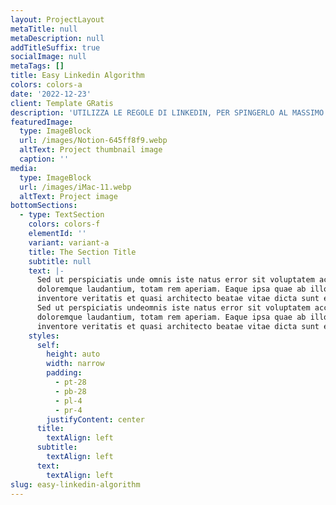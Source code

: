 ```yaml
---
layout: ProjectLayout
metaTitle: null
metaDescription: null
addTitleSuffix: true
socialImage: null
metaTags: []
title: Easy Linkedin Algorithm
colors: colors-a
date: '2022-12-23'
client: Template GRatis
description: 'UTILIZZA LE REGOLE DI LINKEDIN, PER SPINGERLO AL MASSIMO!'
featuredImage:
  type: ImageBlock
  url: /images/Notion-645ff8f9.webp
  altText: Project thumbnail image
  caption: ''
media:
  type: ImageBlock
  url: /images/iMac-11.webp
  altText: Project image
bottomSections:
  - type: TextSection
    colors: colors-f
    elementId: ''
    variant: variant-a
    title: The Section Title
    subtitle: null
    text: |-
      Sed ut perspiciatis unde omnis iste natus error sit voluptatem accusantium
      doloremque laudantium, totam rem aperiam. Eaque ipsa quae ab illo
      inventore veritatis et quasi architecto beatae vitae dicta sunt explicabo.
      Sed ut perspiciatis undeomnis iste natus error sit voluptatem accusantium
      doloremque laudantium, totam rem aperiam. Eaque ipsa quae ab illo
      inventore veritatis et quasi architecto beatae vitae dicta sunt explicabo.
    styles:
      self:
        height: auto
        width: narrow
        padding:
          - pt-28
          - pb-28
          - pl-4
          - pr-4
        justifyContent: center
      title:
        textAlign: left
      subtitle:
        textAlign: left
      text:
        textAlign: left
slug: easy-linkedin-algorithm
---
```

<Script async data-uid="7b0484d72d" src="https://kit-sopravvivenza-creator.ck.page/7b0484d72d/index.js" />

Utilizzi **Linkedin** per **promuovere i tuoi contenuti** o per trovare **opportunità lavorative**?

Allora saprai di sicuro che Linkedin ha le sue **regole**!

Ed è importante conoscere queste regole, così da poterle utilizzare per raggiungere i vostri obiettivi.

C'è solo un **problema** però!

Linkedin aggiorna spesso le regole (che puoi chiamare algoritmo) ed è sempre più difficile capire quali strategie adottare per ottenere il massimo risultato dalla tua presenza sulla piattaforma.

Quindi, non solo dovresti essere sempre aggiornato ma anche averle sempre a disposizione.

Magari nel posto dove le applichi, lì dove crei i tuoi contenuti per Linkedin.

Così eviteresti di perdere tempo e di non raggiungere i tuoi obiettivi a causa di errori o di strategie inefficaci.

Ed è proprio per questo che ho creato **Easy Linkedin Algorithm**!

Si tratta di un template Notion che ti permette di avere sempre a disposizione le regole del nuovo algoritmo di LinkedIn, in modo da poter pianificare al meglio la vostra presenza sulla piattaforma e ottenere il massimo risultato.

Basta scaricare il template e seguire le istruzioni per avere sempre a portata di mano le informazioni più importanti.

Con **Easy Linkedin Algorithm** potrai:

*   Risparmiare tempo e sforzo: non dovrai più cercare informazioni sull'algoritmo di LinkedIn in giro per il web;

*   Evitare errori e strategie inefficaci: avrai sempre a disposizione le regole aggiornate e potrai pianificare al meglio la tua presenza sulla piattaforma;

*   Raggiungere una platea più ampia di destinatari: potrai ottenere maggiore visibilità e successo su LinkedIn.

Non perdere altro tempo e scarica subito il template **Easy Linkedin Algorithm** per ottenere il massimo dalla tua presenza su LinkedIn.

<Script async data-uid="7b0484d72d" src="https://kit-sopravvivenza-creator.ck.page/7b0484d72d/index.js" />
